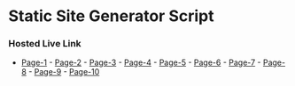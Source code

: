 # Static Site Generator Script

### Hosted Live Link

- [Page-1](https://rakibul-wdp.github.io/static-pages/Page1.html) - [Page-2](https://rakibul-wdp.github.io/static-pages/Page2.html) - [Page-3](https://rakibul-wdp.github.io/static-pages/Page3.html) - [Page-4](https://rakibul-wdp.github.io/static-pages/Page4.html) - [Page-5](https://rakibul-wdp.github.io/static-pages/Page5.html) - [Page-6](https://rakibul-wdp.github.io/static-pages/Page6.html) - [Page-7](https://rakibul-wdp.github.io/static-pages/Page7.html) - [Page-8](https://rakibul-wdp.github.io/static-pages/Page8.html) - [Page-9](https://rakibul-wdp.github.io/static-pages/Page9.html) - [Page-10](https://rakibul-wdp.github.io/static-pages/Page10.html)
